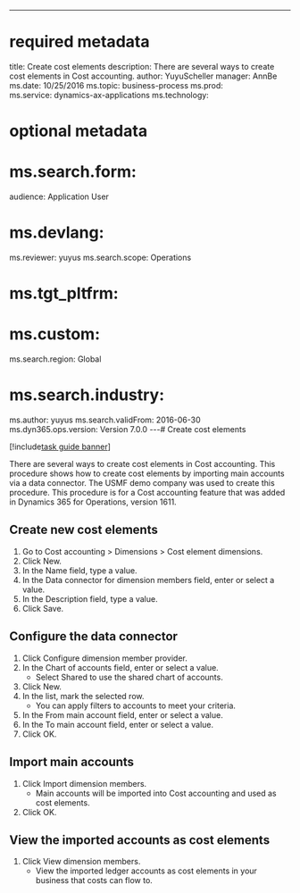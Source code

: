 --- 
# required metadata 
 
title: Create cost elements 
description: There are several ways to create cost elements in Cost accounting. 
author: YuyuScheller
manager: AnnBe 
ms.date: 10/25/2016
ms.topic: business-process 
ms.prod:  
ms.service: dynamics-ax-applications 
ms.technology:  
 
# optional metadata 
 
# ms.search.form:   
audience: Application User 
# ms.devlang:  
ms.reviewer: yuyus
ms.search.scope: Operations 
# ms.tgt_pltfrm:  
# ms.custom:  
ms.search.region: Global
# ms.search.industry: 
ms.author: yuyus
ms.search.validFrom: 2016-06-30 
ms.dyn365.ops.version: Version 7.0.0 
---# Create cost elements 

[!include[task guide banner](../../includes/task-guide-banner.md)]

There are several ways to create cost elements in Cost accounting. This procedure shows how to create cost elements by importing main accounts via a data connector. The USMF demo company was used to create this procedure. This procedure is for a Cost accounting feature that was added in Dynamics 365 for Operations, version 1611.


## Create new cost elements
1. Go to Cost accounting > Dimensions > Cost element dimensions.
2. Click New.
3. In the Name field, type a value.
4. In the Data connector for dimension members field, enter or select a value.
5. In the Description field, type a value.
6. Click Save.

## Configure the data connector
1. Click Configure dimension member provider.
2. In the Chart of accounts field, enter or select a value.
    * Select Shared to use the shared chart of accounts.  
3. Click New.
4. In the list, mark the selected row.
    * You can apply filters to accounts to meet your criteria.  
5. In the From main account field, enter or select a value.
6. In the To main account field, enter or select a value.
7. Click OK.

## Import main accounts
1. Click Import dimension members.
    * Main accounts will be imported into Cost accounting and used as cost elements.  
2. Click OK.

## View the imported accounts as cost elements
1. Click View dimension members.
    * View the imported ledger accounts as cost elements in your business that costs can flow to.  

